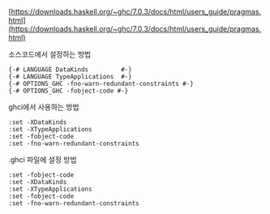 [https://downloads.haskell.org/~ghc/7.0.3/docs/html/users_guide/pragmas.html](https://downloads.haskell.org/~ghc/7.0.3/docs/html/users_guide/pragmas.html)

소스코드에서 설정하는 방법

```
{-# LANGUAGE DataKinds         #-}
{-# LANGUAGE TypeApplications  #-}
{-# OPTIONS_GHC -fno-warn-redundant-constraints #-}
{-# OPTIONS_GHC -fobject-code #-}
```

ghci에서 사용하는 방법
```
:set -XDataKinds 
:set -XTypeApplications
:set -fobject-code
:set -fno-warn-redundant-constraints
```

.ghci 파일에 설정 방법
```
:set -fobject-code
:set -XDataKinds
:set -XTypeApplications
:set -fobject-code
:set -fno-warn-redundant-constraints
```
